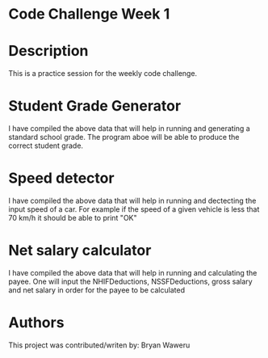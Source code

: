 # Code Challenge Week 1

# Description
This is a practice session for the weekly code challenge.

# Student Grade Generator
I have compiled the above data that will help in running and generating a standard school grade. The program aboe will be able to produce the correct student grade.

# Speed detector
I have compiled the above data that will help in running and dectecting the input speed of a car. For example if the speed of a given vehicle is less that 70 km/h it should be able to print 
"OK"

# Net salary calculator
I have compiled the above data that will help in running and calculating the payee. One will input the NHIFDeductions, NSSFDeductions, gross salary and net salary in order for the payee to be calculated

# Authors
This project was contributed/writen by:
 Bryan Waweru